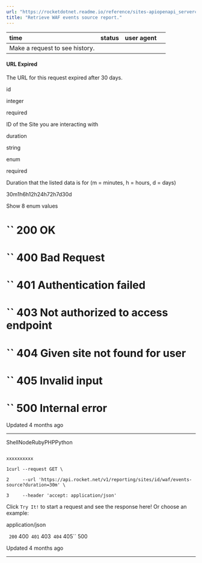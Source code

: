 ```yaml
---
url: "https://rocketdotnet.readme.io/reference/sites-apiopenapi_servercontrollersreporting_controllerreporting_sites_id_waf_events_source_get"
title: "Retrieve WAF events source report."
---
```


| time | status | user agent |  |
| :-- | :-- | :-- | :-- |
| Make a request to see history. |

#### URL Expired

The URL for this request expired after 30 days.

id

integer

required

ID of the Site you are interacting with

duration

string

enum

required

Duration that the listed data is for (m = minutes, h = hours, d = days)

30m1h6h12h24h72h7d30d

Show 8 enum values

# `` 200      OK

# `` 400      Bad Request

# `` 401      Authentication failed

# `` 403      Not authorized to access endpoint

# `` 404      Given site not found for user

# `` 405      Invalid input

# `` 500      Internal error

Updated 4 months ago

* * *

ShellNodeRubyPHPPython

```

xxxxxxxxxx

1curl --request GET \

2     --url 'https://api.rocket.net/v1/reporting/sites/id/waf/events-source?duration=30m' \

3     --header 'accept: application/json'

```

Click `Try It!` to start a request and see the response here! Or choose an example:

application/json

`` 200`` 400`` 401`` 403`` 404`` 405`` 500

Updated 4 months ago

* * *